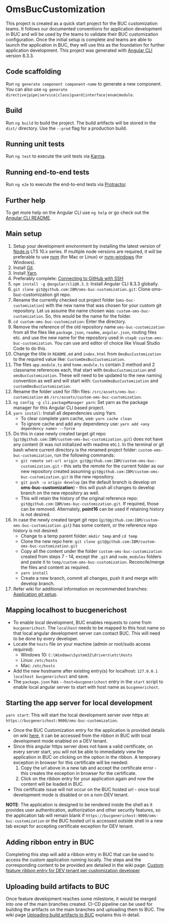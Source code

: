# OmsBucCustomization

This project is created as a quick start project for the BUC customization teams. It follows our documented conventions for application development in BUC and will be used by the teams to validate their BUC customization configuration. Once the initial setup is complete and teams are able to launch the application in BUC, they will use this as the foundation for further application development.
This project was generated with [Angular CLI](https://github.com/angular/angular-cli) version 8.3.3.

## Code scaffolding

Run `ng generate component component-name` to generate a new component. You can also use `ng generate directive|pipe|service|class|guard|interface|enum|module`.

## Build

Run `ng build` to build the project. The build artifacts will be stored in the `dist/` directory. Use the `--prod` flag for a production build.

## Running unit tests

Run `ng test` to execute the unit tests via [Karma](https://karma-runner.github.io).

## Running end-to-end tests

Run `ng e2e` to execute the end-to-end tests via [Protractor](http://www.protractortest.org/).

## Further help

To get more help on the Angular CLI use `ng help` or go check out the [Angular CLI README](https://github.com/angular/angular-cli/blob/master/README.md).

## Main setup

1. Setup your development environment by installing the latest version of [Node.js](https://nodejs.org/en/download/releases/) LTS 10.x series. If multiple node versions are required, it will be preferable to use [nvm](https://github.com/nvm-sh/nvm) (for Mac or Linux) or [nvm-windows](https://github.com/coreybutler/nvm-windows) (for Windows).
2. Install [Git](https://git-scm.com/).
3. Install [Yarn](https://yarnpkg.com/en/docs/install).
4. Preferably complete: [Connecting to GitHub with SSH](https://help.github.com/en/articles/connecting-to-github-with-ssh)
5. `npm install -g @angular/cli@8.3.3`: Install Angular CLI 8.3.3 globally.
6. `git clone git@github.com:IBM/oms-buc-customization.git`: Clone oms-buc-customization git repo.
7. Rename the currently checked out project folder (`oms-buc-customization`) with the new name that was chosen for your custom git repository. Let us assume the name chosen was: `custom-oms-buc-customization`. So, this would be the name for the folder.
8. `cd custom-oms-buc-customization`: Enter the directory.
9. Remove the reference of the old repository name `oms-buc-customization` from all the files like `package.json`, `readme`, `angular.json`, routing files etc. and use the new name for the repository used in `step8`: `custom-oms-buc-customization`. You can use and editor of choice like Visual Studio Code to do this.
10. Change the title in `README.md` and `index.html` from `OmsBucCustomization` to the required value like: `CustomOmsBucCustomization`.
11. The files `app.module.ts` and `home.module.ts` contain 2 method and 2 classname references each, that start with `OmsBucCustomization` and `omsBucCustomization`. These will need to be updated to the new naming convention as well and will start with: `CustomOmsBucCustomization` and `customOmsBucCustomization`.
12. Rename the folder used for i18n files: `/src/assets/oms-buc-customization` as `/src/assets/custom-oms-buc-customization`.
13. `ng config -g cli.packageManager yarn`: Set yarn as the package manager for this Angular CLI based project.
14. `yarn install`: Install all dependencies using Yarn.
    * To clear complete yarn cache, use: `yarn cache clean`
    * To ignore cache and add any dependency use: `yarn add <any dependency name> --force`
15. Do this in case newly created target git repo (`git@github.com:IBM/custom-oms-buc-customization.git`) does not have any content (it was not initialized with readme etc.). In the terminal or git bash where current directory is the renamed project folder: `custom-oms-buc-customization`, run the following commands:
    * `git remote set-url origin git@github.com:IBM/custom-oms-buc-customization.git` - this sets the remote for the current folder as our new repository created assuming `git@github.com:IBM/custom-oms-buc-customization.git` is the new repository.
    * `git push -u origin develop` (as the default branch is develop on **oms-buc-customization**) - this will push all changes to develop branch on the new repository as well.
    * This will retain the history of the original reference repo: `git@github.com:IBM/oms-buc-customization.git`. If required, those can be removed. Alternately, **point16** can be used if retaining history is not desired.
16. In case the newly created target git repo (`git@github.com:IBM/custom-oms-buc-customization.git`) has some content, or the reference repo history is not desired:
    * Change to a temp parent folder: `mkdir temp` and `cd temp`
    * Clone the new repo here: `git clone git@github.com:IBM/custom-oms-buc-customization.git`
    * Copy all the content under the folder `custom-oms-buc-customization` created from steps 7 - 14, except the `.git` and `node_modules` folders and paste it to `temp/custom-oms-buc-customization`. Reconcile/merge the files and content as required.
    * `yarn install`
    * Create a new branch, commit all changes, push it and merge with develop branch.
17. Refer wiki for additional information on recommended branches: [Application git setup](https://github.com/IBM/oms-buc-customization/wiki/Application-git-setup).

## Mapping localhost to bucgenerichost

* To enable local development, BUC enables requests to come from `bucgenerichost`. The `localhost` needs to be mapped to this host name so that local angular development server can contact BUC. This will need to be done by every developer.
* Locate the `hosts` file on your machine (admin or root/sudo access required):
    * Windows 10: `C:\Windows\System32\drivers\etc\hosts`
    * Linux: `/etc/hosts`
    * Mac: `/etc/hosts`
* Add the new hostname after existing entry(s) for localhost: `127.0.0.1 localhost bucgenerichost` and save.
* The `package.json` has `--host=bucgenerichost` entry in the `start` script to enable local angular server to start with host name as `bucgenerichost`.

## Starting the app server for local development

`yarn start`: This will start the local development server over https at: `https://bucgenerichost:9000/oms-buc-customization`.
* Once the BUC Customization entry for the application is provided details on wiki [here](https://github.com/IBM/oms-buc-customization/wiki/Custom-feature-ribbon-entry-for-DEV-tenant-per-customization-developer), it can be accessed from the ribbon in BUC with local development mode enabled on a DEV tenant.
* Since this angular https server does not have a valid certificate, on every server start, you will not be able to immediately view the application in BUC on clicking on the option in the ribbon. A temporary exception in browser for this certificate will be needed:
    1. Copy the url above in a new tab and accept the certificate error - this creates the exception in browser for the certificate.
    2. Click on the ribbon entry for your application again and now the content will be loaded in BUC.
* This certificate issue will not occur on the BUC hosted url - once local development mode is disabled or on a non-DEV tenant.

**NOTE**: The application is designed to be rendered inside the shell as it provides user authentication, authorization and other security features, so the application tab will remain blank if `https://bucgenerichost:9000/oms-buc-customization` or the BUC hosted url is accessed outside shell in a new tab except for accepting certificate exception for DEV tenant.

## Adding ribbon entry in BUC

Completing this step will add a ribbon entry in BUC that can be used to access the custom application running locally.
The steps and the corresponding content to be provided are detailed in the wiki page: [Custom feature ribbon entry for DEV tenant per customization developer](https://github.com/IBM/oms-buc-customization/wiki/Custom-feature-ribbon-entry-for-DEV-tenant-per-customization-developer)

## Uploading build artifacts to BUC

Once feature development reaches some milestone, it would be merged into one of the main branches created.
CI-CD pipeline can be used for building the artifacts on the main branches and uploading them to BUC. The wiki page [Uploading build artifacts to BUC](https://github.com/IBM/oms-buc-customization/wiki/Uploading-build-artifacts-to-BUC) explains this in detail.
